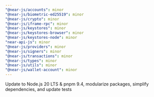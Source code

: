 ```yaml
---
"@near-js/accounts": minor
"@near-js/biometric-ed25519": minor
"@near-js/crypto": minor
"@near-js/iframe-rpc": minor
"@near-js/keystores": minor
"@near-js/keystores-browser": minor
"@near-js/keystores-node": minor
"near-api-js": minor
"@near-js/providers": minor
"@near-js/signers": minor
"@near-js/transactions": minor
"@near-js/types": minor
"@near-js/utils": minor
"@near-js/wallet-account": minor
---
```


Update to Node.js 20 LTS & pnpm 9.4, modularize packages, simplify dependencies, and update tests
